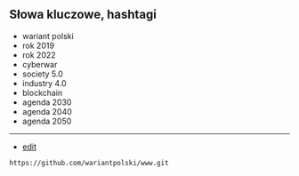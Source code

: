 
## Słowa kluczowe,  hashtagi

+ wariant polski
+ rok 2019
+ rok 2022
+ cyberwar
+ society 5.0
+ industry 4.0
+ blockchain
+ agenda 2030
+ agenda 2040
+ agenda 2050

---

+ [edit](https://github.com/wariantpolski/www/edit/main/README.md)

```
https://github.com/wariantpolski/www.git
```
